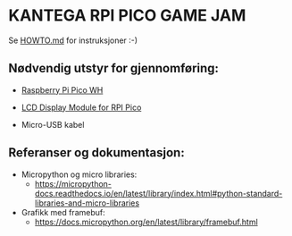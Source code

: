 # KANTEGA RPI PICO GAME JAM

Se [HOWTO.md](HOWTO.md) for instruksjoner :-)


## Nødvendig utstyr for gjennomføring:

- [Raspberry Pi Pico WH](https://thepihut.com/products/raspberry-pi-pico-w?variant=41952994787523)

- [LCD Display Module for RPI Pico](https://thepihut.com/products/1-3-ips-lcd-display-module-for-raspberry-pi-pico-240x240)

- Micro-USB kabel

## Referanser og dokumentasjon:
- Micropython og micro libraries:
  - https://micropython-docs.readthedocs.io/en/latest/library/index.html#python-standard-libraries-and-micro-libraries
- Grafikk med framebuf:
  - https://docs.micropython.org/en/latest/library/framebuf.html
